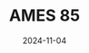 ---
title: AMES 85
date: 2024-11-04

weapon: 
-
    primary: Max Level
    item: Level 46
-
    primary: Military Camo's
    item: 2000 Critical Kills 
-
    primary: Special Camo 1
    item: 300 kills at Rare rarity or higher
-
    primary: Special Camo 2
    item: 300 kills with Brain Rot equipped
-
    primary: Gold Camo
    item: 10 kills rapidly 15 times

tags: weaponBuild
---